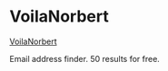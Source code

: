 # VoilaNorbert
[VoilaNorbert](https://www.voilanorbert.com/)

Email address finder. 50 results for free.